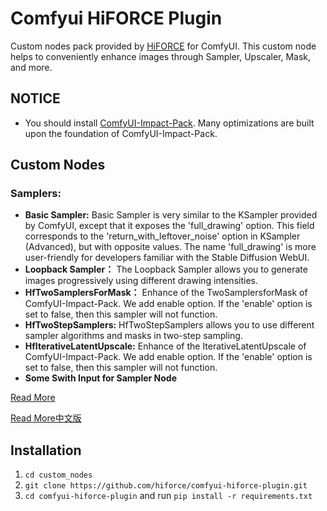 # Comfyui HiFORCE Plugin


Custom nodes pack provided by [HiFORCE](https://www.hiforce.net) for ComfyUI. This custom node helps to conveniently enhance images through Sampler, Upscaler, Mask, and more.

## NOTICE 
* You should install [ComfyUI-Impact-Pack](https://github.com/ltdrdata/ComfyUI-Impact-Pack). Many optimizations are built upon the foundation of ComfyUI-Impact-Pack.


## Custom Nodes
### Samplers:
* **Basic Sampler:** Basic Sampler is very similar to the KSampler provided by ComfyUI, except that it exposes the 'full_drawing' option. This field corresponds to the 'return_with_leftover_noise' option in KSampler (Advanced), but with opposite values. The name 'full_drawing' is more user-friendly for developers familiar with the Stable Diffusion WebUI.
* **Loopback Sampler：** The Loopback Sampler allows you to generate images progressively using different drawing intensities.
* **HfTwoSamplersForMask：** Enhance of the TwoSamplersforMask of ComfyUI-Impact-Pack. We add enable option. If the 'enable' option is set to false, then this sampler will not function.
* **HfTwoStepSamplers:** HfTwoStepSamplers allows you to use different sampler algorithms and masks in two-step sampling.
* **HfIterativeLatentUpscale:** Enhance of the IterativeLatentUpscale of ComfyUI-Impact-Pack. We add enable option. If the 'enable' option is set to false, then this sampler will not function.
* **Some Swith Input for Sampler Node**

[Read More](https://github.com/hiforce/comfyui-hiforce-plugin/wiki/Sampler-Nodes-Introduction)

[Read More中文版](https://hiforce.yuque.com/org-wiki-hiforce-kbgemz/fpx22q/gtf57av9gkvgek5p)


## Installation

1. `cd custom_nodes`
2. `git clone https://github.com/hiforce/comfyui-hiforce-plugin.git`
3. `cd comfyui-hiforce-plugin` and run `pip install -r requirements.txt`
